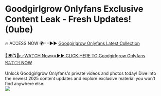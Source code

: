 # Goodgirlgrow Onlyfans Exclusive Content Leak - Fresh Updates! (0ube)

🔥 ACCESS NOW 🌍==►► <a href="https://tinyurl.com/kvy9nzfs" rel="nofollow">Goodgirlgrow Onlyfans Latest Collection</a>
<br><br>
[🔴🌍📺📱👉WA𝚃CH Now==►► CLICK HERE TO Goodgirlgrow Onlyfans 𝚆𝙰𝚃𝙲𝙷 NOW](https://tinyurl.com/kvy9nzfs)
<br><br>
Unlock Goodgirlgrow Onlyfans's private videos and photos today! Dive into the newest 2025 content updates and explore exclusive material you won’t find anywhere else.
<br>
<a href="https://tinyurl.com/kvy9nzfs" rel="nofollow" data-target="animated-image.originalLink"><img src="https://camo.githubusercontent.com/8a4f000d20f83aca3bf7ec5f350d767afa0574a8a352519fd8cfa583a6f93a33/68747470733a2f2f692e696d6775722e636f6d2f644a486b345a712e676966" data-canonical-src="https://i.imgur.com/dJHk4Zq.gif" style="max-width: 100%; display: inline-block;" data-target="animated-image.originalImage"></a>
<br>
